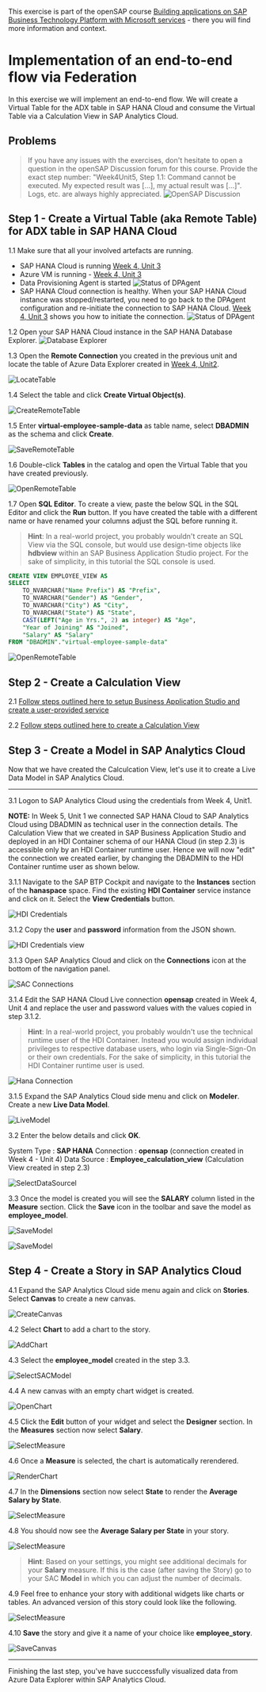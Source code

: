 
This exercise is part of the openSAP course [Building applications on SAP Business Technology Platform with Microsoft services](https://open.sap.com/courses/btpma1) - there you will find more information and context. 

# Implementation of an end-to-end flow via Federation


In this exercise we will implement an end-to-end flow. We will create a Virtual Table for the ADX table in SAP HANA Cloud and consume the Virtual Table via a Calculation View in SAP Analytics Cloud.

## Problems
> If you have any issues with the exercises, don't hesitate to open a question in the openSAP Discussion forum for this course. Provide the exact step number: "Week4Unit5, Step 1.1: Command cannot be executed. My expected result was [...], my actual result was [...]". Logs, etc. are always highly appreciated. 
 ![OpenSAP Discussion](../../images/opensap-forum.png)
 
## Step 1 - Create a Virtual Table (aka Remote Table) for ADX table in SAP HANA Cloud

1.1 Make sure that all your involved artefacts are running.

- SAP HANA Cloud is running [Week 4, Unit 3](../Unit3/README.md#hanacloudstatus)
- Azure VM is running - [Week 4, Unit 3](../Unit3/README.md#restartvm)
- Data Provisioning Agent is started 
    ![Status of DPAgent](./images/agentstatus.png)
- SAP HANA Cloud connection is healthy. When your SAP HANA Cloud instance was stopped/restarted, you need to go back to the DPAgent configuration and re-initiate the connection to SAP HANA Cloud. [Week 4, Unit 3](../Unit3/README.md#hanaconnectioninit) shows you how to initiate the connection. 
    ![Status of DPAgent](./images/jdbc_connection_broken.png)

1.2 Open your SAP HANA Cloud instance in the SAP HANA Database Explorer. 
    ![Database Explorer](./images/databaseexplorer.png)

1.3 Open the **Remote Connection** you created in the previous unit and locate the table of Azure Data Explorer created in [Week 4, Unit2](../Unit2/README.md).

![LocateTable](./images/01-locate-table.png)

1.4 Select the table and click **Create Virtual Object(s)**.

![CreateRemoteTable](./images/02-create-remote-table.png)

1.5 Enter **virtual-employee-sample-data** as table name, select **DBADMIN** as the schema and click **Create**.

![SaveRemoteTable](./images/03-remote-table-name.png)

1.6 Double-click **Tables** in the catalog and open the Virtual Table that you have created previously.

![OpenRemoteTable](./images/04-virtual-table.png)

1.7 Open **SQL Editor**. To create a view, paste the below SQL in the SQL Editor and click the **Run** button. If you have created the table with a different name or have renamed your columns adjust the SQL before running it.

>**Hint**: In a real-world project, you probably wouldn't create an SQL View via the SQL console, but would use design-time objects like **hdbview** within an SAP Business Application Studio project. For the sake of simplicity, in this tutorial the SQL console is used. 

```SQL
CREATE VIEW EMPLOYEE_VIEW AS 
SELECT 
	TO_NVARCHAR("Name Prefix") AS "Prefix",
	TO_NVARCHAR("Gender") AS "Gender",
	TO_NVARCHAR("City") AS "City", 
	TO_NVARCHAR("State") AS "State", 
	CAST(LEFT("Age in Yrs.", 2) as integer) AS "Age",
	"Year of Joining" AS "Joined",
	"Salary" AS "Salary"
FROM "DBADMIN"."virtual-employee-sample-data"
```

![OpenRemoteTable](./images/h11.png)

## Step 2 - Create a Calculation View

2.1 [Follow steps outlined here to setup Business Application Studio and create a user-provided service](./BusinessApplicationStudioSetup.md)

2.2 [Follow steps outlined here to create a Calculation View](./CalculationViewCreation.md)



## Step 3 - Create a Model in SAP Analytics Cloud

Now that we have created the Calculcation View, let's use it to create a Live Data Model in SAP Analytics Cloud.

---

3.1 Logon to SAP Analytics Cloud using the credentials from Week 4, Unit1. 

**NOTE:** In Week 5, Unit 1 we connected SAP HANA Cloud to SAP Analytics Cloud using DBADMIN as technical user in the connection details. The Calculation View that we created in SAP Business Application Studio and deployed in an HDI Container schema of our HANA Cloud (in step 2.3) is accessible only by an HDI Container runtime user. Hence we will now "edit" the connection we created earlier, by changing the DBADMIN to the HDI Container runtime user as shown below.

3.1.1 Navigate to the SAP BTP Cockpit and navigate to the **Instances** section of the **hanaspace** space. Find the existing **HDI Container** service instance and click on it. Select the **View Credentials** button.

![HDI Credentials](./images/hdi-credentials.png)

3.1.2 Copy the **user** and **password** information from the JSON shown.

![HDI Credentials view](./images/hdi-credentials1.png)

3.1.3 Open SAP Analytics Cloud and click on the **Connections** icon at the bottom of the navigation panel.

![SAC Connections](./images/sac_connections.png)

3.1.4 Edit the SAP HANA Cloud Live connection **opensap** created in Week 4, Unit 4 and replace the user and password values with the values copied in step 3.1.2.

>**Hint**: In a real-world project, you probably wouldn't use the technical runtime user of the HDI Container. Instead you would assign individual privileges to respective database users, who login via Single-Sign-On or their own credentials. For the sake of simplicity, in this tutorial the HDI Container runtime user is used. 

![Hana Connection](./images/edit_hana_connection.png)

3.1.5 Expand the SAP Analytics Cloud side menu and click on **Modeler**. Create a new **Live Data Model**.

![LiveModel](./images/09-sac-model.png) 

3.2 Enter the below details and click **OK**.

System Type : **SAP HANA**
Connection : **opensap** (connection created in Week 4 - Unit 4)
Data Source : **Employee_calculation_view** (Calculation View created in step 2.3)

![SelectDataSourcel](./images/sac1.png) 

3.3 Once the model is created you will see the **SALARY** column listed in the **Measure** section. Click the **Save** icon in the toolbar and save the model as **employee_model**.

![SaveModel](./images/11-save-model01.png) 

![SaveModel](./images/11-save-model.png) 


## Step 4 - Create a Story in SAP Analytics Cloud

4.1 Expand the SAP Analytics Cloud side menu again and click on **Stories**. Select **Canvas** to create a new canvas.

![CreateCanvas](./images/12-create-canvas.png) 

4.2 Select **Chart** to add a chart to the story.

![AddChart](./images/13-add-chart.png) 

4.3 Select the **employee_model** created in the step 3.3.

![SelectSACModel](./images/14-select-model.png) 

4.4 A new canvas with an empty chart widget is created.

![OpenChart](./images/15-empty-chart.png) 

4.5 Click the **Edit** button of your widget and select the **Designer** section. In the **Measures** section now select **Salary**.

![SelectMeasure](./images/16-select-measure.png) 

4.6 Once a **Measure** is selected, the chart is automatically rerendered.

![RenderChart](./images/sac2.png) 

4.7 In the **Dimensions** section now select **State** to render the **Average Salary by State**. 

![SelectMeasure](./images/17-select-dimension.png) 

4.8 You should now see the **Average Salary per State** in your story.

![SelectMeasure](./images/18-chart-final.png) 

>**Hint**: Based on your settings, you might see additional decimals for your **Salary** measure. If this is the case (after saving the Story) go to your SAC **Model** in which you can adjust the number of decimals.

4.9 Feel free to enhance your story with additional widgets like charts or tables. An advanced version of this story could look like the following. 

![SelectMeasure](./images/19-story-final.png) 

4.10 **Save** the story and give it a name of your choice like **employee_story**.

![SaveCanvas](./images/20-save-canvas.png) 


---

Finishing the last step, you've have succcessfully visualized data from Azure Data Explorer within SAP Analytics Cloud.


